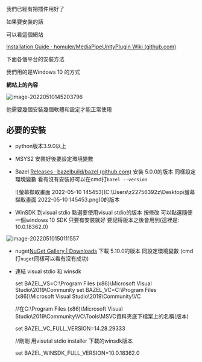 我們已經有把插件用好了

如果要安裝的話

可以看這個網站

[Installation Guide · homuler/MediaPipeUnityPlugin Wiki (github.com)](https://github.com/homuler/MediaPipeUnityPlugin/wiki/Installation-Guide)

下面各個平台的安裝方法

我們用的是Windows 10 的方式

**網站上的內容**

![image-20220510145203796](C:\Users\z22756392z\AppData\Roaming\Typora\typora-user-images\image-20220510145203796.png)

他需要幾個安裝幾個軟體和設定才能正常使用

## 必要的安裝

* python版本3.9.0以上
* MSYS2 安裝好後要設定環境變數 
* Bazel [Releases · bazelbuild/bazel (github.com)](https://github.com/bazelbuild/bazel/releases?q=5.0.0&expanded=true) 安裝 5.0.0的版本 同樣設定環境變數 看有沒有安裝好可以在cmd打``bazel --version``

  ![螢幕擷取畫面 2022-05-10 145453](C:\Users\z22756392z\Desktop\螢幕擷取畫面 2022-05-10 145453.png)0的版本

* WinSDK 到visual stdio 點選要使用visual stdio的版本 按修改 可以點選隨便一個windows 10 SDK 只要有安裝就好 要記得版本之後會用到(這裡是: 10.0.18362.0)

![image-20220510150111557](C:\Users\z22756392z\AppData\Roaming\Typora\typora-user-images\image-20220510150111557.png)

* nuget[NuGet Gallery | Downloads](https://www.nuget.org/downloads?msclkid=3608a8abd02f11ec9f846243bd98975e) 下載 5.10.0的版本 同設定環境變數 (cmd打``nuget``同樣可以看有沒有成功)

* 連結 visual stdio 和 winsdk

  set BAZEL_VS=C:\Program Files (x86)\Microsoft Visual Studio\2019\Community
  set BAZEL_VC=C:\Program Files (x86)\Microsoft Visual Studio\2019\Community\VC

  //在C:\Program Files (x86)\Microsoft Visual Studio\2019\Community\VC\Tools\MSVC資料夾底下檔案上的名稱(版本)

  set BAZEL_VC_FULL_VERSION=14.28.29333

  //剛剛 用visutal stdio installer 下載的winsdk版本

  set BAZEL_WINSDK_FULL_VERSION=10.0.18362.0